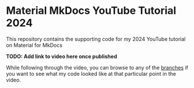 # Material MkDocs YouTube Tutorial 2024

This repository contains the supporting code for my 2024 YouTube tutorial on Material for MkDocs

**TODO: Add link to video here once published**

While following through the video, you can browse to any of the [branches](https://github.com/james-willett/material-mkdocs-youtube-2024/branches) if you want to see what my code looked like at that particular point in the video.